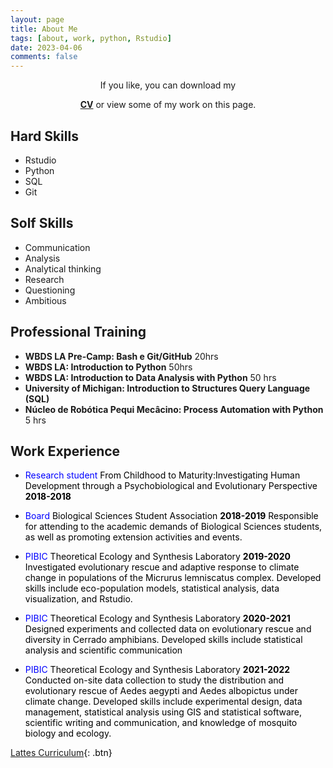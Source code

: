```yaml
---
layout: page
title: About Me
tags: [about, work, python, Rstudio]
date: 2023-04-06
comments: false
---
```

    
<!--<center><a href="http://taylantatli.github.io/Moon"><b>CV</b></a> is a minimal, one column jekyll theme.</center> <-->

<center><p>If you like, you can download my </p><a href="https://drive.google.com/file/d/1qGlpzzfgkXpHx_l4wmmk-MRTaaJ5YK9a/view?usp=sharing"><b>CV</b></a> or view some of my work on this page.</center>

## Hard Skills 
* Rstudio
* Python
* SQL
* Git

## Solf Skills 
* Communication 
* Analysis 
* Analytical thinking 
* Research 
* Questioning 
* Ambitious

## Professional Training 

*  **WBDS LA Pre-Camp: Bash e Git/GitHub** 20hrs 
*  **WBDS LA: Introduction to Python** 50hrs 
*  **WBDS LA: Introduction to Data Analysis with Python** 50 hrs
* **University of Michigan: Introduction to Structures Query Language (SQL)** 
*  **Núcleo de Robótica Pequi Mecâcino: Process Automation with Python** 5 hrs 

## Work Experience 

* <font color=blue>Research student <font color= black> From Childhood to Maturity:Investigating Human Development through a Psychobiological and Evolutionary Perspective **2018-2018**

* <font color=blue> Board <font color= black>Biological Sciences Student Association **2018-2019**
Responsible for attending to the academic demands of Biological Sciences students, as well as promoting extension activities and events.

* <font color=blue> PIBIC<font color= black> Theoretical Ecology and Synthesis Laboratory **2019-2020**
Investigated evolutionary rescue and adaptive response to climate change in populations of the Micrurus lemniscatus complex. Developed skills include eco-population models, statistical analysis, data visualization, and Rstudio.

* <font color=blue> PIBIC<font color= black> Theoretical Ecology and Synthesis Laboratory **2020-2021**
Designed experiments and collected data on evolutionary rescue and diversity in Cerrado amphibians. Developed skills include statistical analysis and scientific communication 

* <font color=blue> PIBIC <font color= black> Theoretical Ecology and Synthesis Laboratory **2021-2022**
Conducted on-site data collection to study the distribution and evolutionary rescue of Aedes aegypti and Aedes albopictus under climate change. Developed skills include experimental design, data management, statistical analysis using GIS and statistical software, scientific writing and communication, and knowledge of mosquito biology and ecology.

      
[Lattes Curriculum](http://lattes.cnpq.br/9326098337353690){: .btn}
